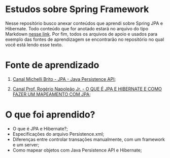 # Estudos sobre Spring Framework
 Nesse repositório busco anexar conteúdos que aprendi sobre Spring JPA e Hibernate.
 Todo conteúdo que for anotado estará no arquivo do tipo Markdown [nesse link](https://github.com/LuanTMoura/Java-Development-Content/blob/main/Content/Courses/Study-JPA-Hibernate/Study%20Java%20JPA%20and%20Hibernate.md). Por fim, todos os arquivos de apoio e usados para exemplo das fontes de aprendizagem se encontrarão no repositório no qual você está lendo esse texto.

# Fonte de aprendizado

01. [Canal Michelli Brito - JPA - Java Persistence API](https://www.youtube.com/watch?v=yvXCxWkLpfA);

02. [Canal Prof. Rogério Napoleão Jr. - O QUE É JPA E HIBERNATE E COMO FAZER UM MAPEAMENTO COM JPA](https://www.youtube.com/watch?v=TQQki9yQaLg);

# O que foi aprendido?
- O que é JPA e Hibernate?;
- Especificações do arquivo Persistence.xml;
- Diferenças entre controlar transações manualmente, com um framework e um server;
- Como mapear objetos com Java Persistence API e Hibernate;
